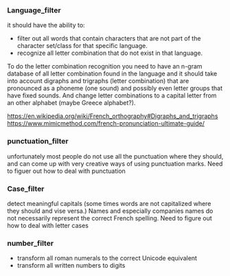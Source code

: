 ### Language_filter
it should have the ability to:

* filter out all words that contain characters that are not part of the character set/class for that specific language.
* recognize all letter combination that do not exist in that language.

To do the letter combination recognition you need to have an n-gram database of all letter combination found in the language and it should take into account digraphs and trigraphs
 (letter combination) that are pronounced as a phoneme (one sound) and possibly even letter groups that have fixed sounds. And change letter combinations to a capital letter from an other alphabet (maybe Greece alphabet?).

https://en.wikipedia.org/wiki/French_orthography#Digraphs_and_trigraphs
https://www.mimicmethod.com/french-pronunciation-ultimate-guide/

### punctuation_filter
unfortunately most people do not use all the punctuation where they should, and can come up with very creative ways of using punctuation marks. 
Need to figuer out how to deal with punctuation

### Case_filter
detect meaningful capitals (some times words are not capitalized where they should and vise versa.)
Names and especially companies names do not necessarily represent the correct French spelling.
Need to figure out how to deal with letter cases

### number_filter
* transform all roman numerals to the correct Unicode equivalent
* transform all written numbers to digits